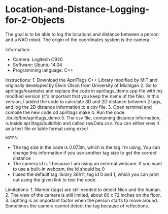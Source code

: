 # Location-and-Distance-Logging-for-2-Objects
The goal is to be able to log the locations and distance between a person and a NAO robot. The origin of the coordinates system is the camera.

Information:
- Camera: Logitech C920
- Software: Ubuntu 14.04
- Programming language: C++

Instructions:
    1. Download the AprilTags C++ Library modified by MIT and originally developed by Elwin Olson from University of Michigan
    2. Go to apriltags/example/ and replace the code in apriltags_demo.cpp file with my modified version (it's important that you keep the name of the file). In this version, I added the code to calculate 3D and 2D distance between 2 tags, and log the 2D distance information to a csv file.
    3. Open terminal and compile the new code
cd apriltags
make
    4. Run the code
./build/bin/apriltags_demo
    5. The csv file, containing distance information, is inside apriltags/build/bin and called rawData.csv. You can either view it as a text file or table format using excel

    NOTES:
- The tag size in the code is 0.073m, which is the tag I'm using. You can change this information if you use another tag size to get the correct distance
- The camera id is 1 because I am using an external webcam. If you want to use a built-in webcam, the id should be 0
- I used the default tag library 36h11, tag id 0 and 1, which you can print out using the given link to test the code.

Limitations:
    1. Marker (tags) are still needed to detect Nico and the human.
    2. The view of the camera is still limited, about 60 x 72 inches on the floor.
    3. Lighting is an important factor when the person starts to move around. Sometimes the camera cannot detect the tag because of reflections.
